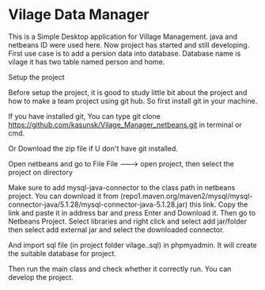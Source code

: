 Vilage Data Manager
=======================

This is a Simple Desktop application for Village Management. java and netbeans ID were used here. Now project has started and still developing. First use case is to add a persion data into database. Database name is vilage it has two table named person and home. 

Setup the project

Before setup the project, it is good to study little bit about the project and how to make a team project using git hub. So first install git in your machine.

If you have installed git, You can type
git clone https://github.com/kasunsk/Vilage_Manager_netbeans.git in terminal or cmd.

Or Download the zip file if U don't have git installed.

Open netbeans and go to File
File ---> open project, then select the project on directory

Make sure to add mysql-java-connector to the class path in netbeans project. You can download it from 
(repo1.maven.org/maven2/mysql/mysql-connector-java/5.1.28/mysql-connector-java-5.1.28.jar) this link.  Copy the link and paste it in address bar and press Enter and Download it.
Then go to Netbeans Project. Select libraries and right click and select add jar/folder then select add external jar and select the downloaded connector. 

And import sql file (in project folder vilage..sql) in phpmyadmin. It will create the suitable database for project.

Then run the main class and check whether it correctly run. You can develop the project. 

